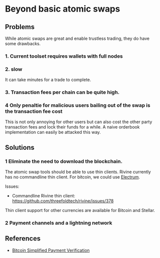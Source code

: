 # Beyond basic atomic swaps

## Problems
While atomic swaps are great and enable trustless trading, they do have some drawbacks.

### 1. Current toolset requires wallets with full nodes 

 
### 2. slow
It can take minutes for a trade to complete.

### 3. Transaction fees per chain can be quite high.

 ### 4 Only penaltie for  malicious users bailing out of the swap is the transaction fee cost
 This  is not only annoying for other users but can also cost the other party transaction fees and lock their funds for a while. A naive orderbook implementation can easily be attacked this way.
## Solutions

### 1 Eliminate the need to download the blockchain.

The atomic swap tools should be able to use thin clients. Rivine currently has no commandline thin client. For bitcoin, we could use [Electrum](https://electrum.org/).

Issues:
- Commandline Rivine thin client: https://github.com/threefoldtech/rivine/issues/378

Thin client support for other currencies are available for Bitcoin and Stellar.

### 2 Payment channels and a lightning network

## References

- [Bitcoin Simplified Payment Verification](https://bitcoin.org/en/developer-guide#simplified-payment-verification-spv)
